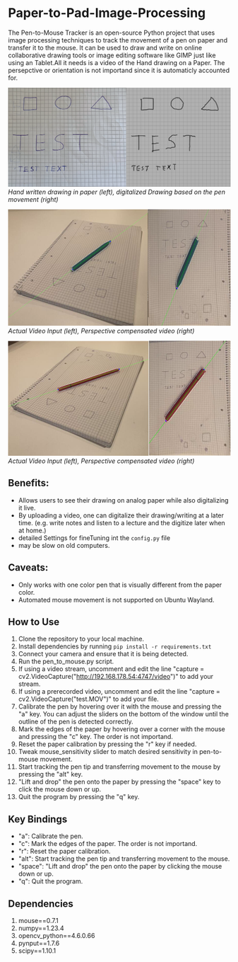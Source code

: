 # Paper-to-Pad-Image-Processing
The Pen-to-Mouse Tracker is an open-source Python project that uses image processing techniques to track the movement of a pen on paper and transfer it to the mouse. It can be used to draw and write on online collaborative drawing tools or image editing software like GIMP just like using an Tablet.All it needs is a video of the Hand drawing on a Paper. The persepctive or orientation is not importand since it is automaticly accounted for.

![Demo Drawing](https://github.com/lennart-rth/Paper_to_Pad_Image_Processing/blob/master/test.png)\
*Hand written drawing in paper (left), digitalized Drawing based on the pen movement (right)*

![Actual Video Input (left), Perspective compensated video (right)](https://github.com/lennart-rth/Paper_to_Pad_Image_Processing/blob/master/demo_green.png)\
*Actual Video Input (left), Perspective compensated video (right)*

![Actual Video Input (left), Perspective compensated video (right)](https://github.com/lennart-rth/Paper_to_Pad_Image_Processing/blob/master/demo_red.png)\
*Actual Video Input (left), Perspective compensated video (right)*

## Benefits:
- Allows users to see their drawing on analog paper while also digitalizing it live.
- By uploading a video, one can digitalize their drawing/writing at a later time. (e.g. write notes and listen to a lecture and the digitize later when at home.)
- detailed Settings for fineTuning int the `config.py` file
- may be slow on old computers.

## Caveats:
- Only works with one color pen that is visually different from the paper color.
- Automated mouse movement is not supported on Ubuntu Wayland.

## How to Use
1. Clone the repository to your local machine.
2. Install dependencies by running `pip install -r requirements.txt`
3. Connect your camera and ensure that it is being detected.
4. Run the pen_to_mouse.py script.
5. If using a video stream, uncomment and edit the line "capture = cv2.VideoCapture("http://192.168.178.54:4747/video")" to add your stream.
6. If using a prerecorded video, uncomment and edit the line "capture = cv2.VideoCapture("test.MOV")" to add your file.
7. Calibrate the pen by hovering over it with the mouse and pressing the "a" key. You can adjust the sliders on the bottom of the window until the outline of the pen is detected correctly.
8. Mark the edges of the paper by hovering over a corner with the mouse and pressing the "c" key. The order is not importand.
9. Reset the paper calibration by pressing the "r" key if needed.
10. Tweak mouse_sensitivity slider to match desired sensitivity in pen-to-mouse movement.
11. Start tracking the pen tip and transferring movement to the mouse by pressing the "alt" key.
12. "Lift and drop" the pen onto the paper by pressing the "space" key to click the mouse down or up.
13. Quit the program by pressing the "q" key.


## Key Bindings
- "a": Calibrate the pen.
- "c": Mark the edges of the paper. The order is not importand.
- "r": Reset the paper calibration.
- "alt": Start tracking the pen tip and transferring movement to the mouse.
- "space": "Lift and drop" the pen onto the paper by clicking the mouse down or up.
- "q": Quit the program.

## Dependencies
1.  mouse==0.7.1
2.  numpy==1.23.4
3.  opencv_python==4.6.0.66
4.  pynput==1.7.6
5.  scipy==1.10.1

